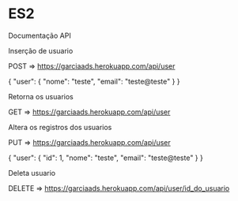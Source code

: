 # ES2


Documentação API

Inserção de usuario 

POST => https://garciaads.herokuapp.com/api/user

{
	"user": {
		"nome": "teste",
		"email": "teste@teste"
	}
}

Retorna os usuarios

GET => https://garciaads.herokuapp.com/api/user


Altera os registros dos usuarios

PUT => https://garciaads.herokuapp.com/api/user

{
	"user": {
        "id": 1,
		"nome": "teste",
		"email": "teste@teste"
	}
}

Deleta usuario

DELETE => https://garciaads.herokuapp.com/api/user/id_do_usuario

